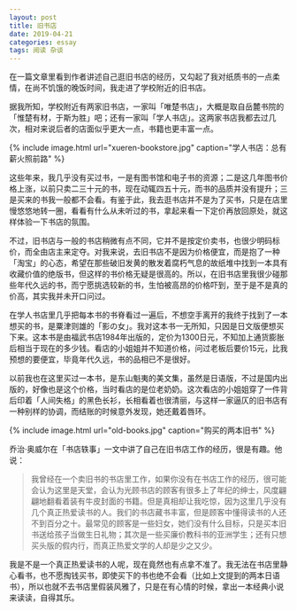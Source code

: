 ```yaml
---
layout: post
title: 旧书店
date: 2019-04-21
categories: essay
tags: 阅读 杂谈
---
```


在一篇文章里看到作者讲述自己逛旧书店的经历，又勾起了我对纸质书的一点柔情，在尚不饥饿的晚饭时间，我走进了学校附近的旧书店。

据我所知，学校附近有两家旧书店，一家叫「唯楚书店」，大概是取自岳麓书院的「惟楚有材，于斯为胜」吧；还有一家叫「学人书店」。这两家书店我都去过几次，相对来说后者的店面似乎更大一点，书籍也更丰富一点。

{% include image.html url="xueren-bookstore.jpg" caption="学人书店：总有薪火照前路" %}

这些年来，我几乎没有买过书，一是有图书馆和电子书的资源；二是这几年图书价格上涨，以前只卖二三十元的书，现在动辄四五十元，而书的品质并没有提升；三是买来的书我一般都不会看。有鉴于此，我去逛书店并不是为了买书，只是在店里慢悠悠地转一圈，看看有什么从未听过的书，拿起来看一下定价再放回原处，就这样体验一下书店的氛围。

不过，旧书店与一般的书店稍微有点不同，它并不是按定价卖书，也很少明码标价，而全由店主来定夺。对我来说，去旧书店不是因为价格便宜，而是抱了一种「淘宝」的心态，希望在那些破旧发黄的散发着腐朽气息的故纸堆中找到一本具有收藏价值的绝版书，但这样的书价格无疑是很高的。所以，在旧书店里我很少碰那些年代久远的书，而宁愿挑选较新的书，生怕被高昂的价格吓到，至于是不是真的价高，其实我并未开口问过。

在学人书店里几乎把每本书的书脊看过一遍后，不想空手离开的我终于找到了一本想买的书，是粟津则雄的「影の女」。我对这本书一无所知，只因是日文版便想买下来。这本书是由福武书店1984年出版的，定价为1300日元，不知加上通货膨胀后相当于现在的多少钱。看店的小姐姐并不知道价格，问过老板后要价15元，比我预想的要便宜，毕竟年代久远，书的品相已不是很好。

以前我也在这里买过一本书，是东山魁夷的美文集，虽然是日语版，不过是国内出版的，好像也是这个价格，当时看店的是位老奶奶。这次看店的小姐姐穿了一件背后印着「人间失格」的黑色长衫，长相看着也很清丽，与这样一家逼仄的旧书店有一种别样的协调，而结账的时候意外发现，她还戴着唇环。

{% include image.html url="old-books.jpg" caption="购买的两本旧书" %}

乔治·奥威尔在「书店轶事」一文中讲了自己在旧书店工作的经历，很是有趣。他说：

> 我曾经在一个卖旧书的书店里工作，如果你没有在书店工作的经历，很可能会认为这里是天堂，会认为光顾书店的顾客有很多上了年纪的绅士，风度翩翩地翻看着装有牛皮封面的书籍。但是真相却让我吃惊，因为这里几乎没有几个真正热爱读书的人。我们的书店藏书丰富，但是顾客中懂得读书的人还不到百分之十。最常见的顾客是一些妇女，她们没有什么目标，只是买本旧书送给孩子当做生日礼物；其次是一些买廉价教科书的亚洲学生；还有只想买头版的假内行，而真正热爱文学的人却是少之又少。

我是不是一个真正热爱读书的人呢，现在竟然也有点拿不准了。我无法在书店里静心看书，也不愿掏钱买书，即使买下的书也绝不会看（比如上文提到的两本日语书），所以也就不去书店里假装风雅了，只是在有心情的时候，拿出一本经典小说来读读，自得其乐。